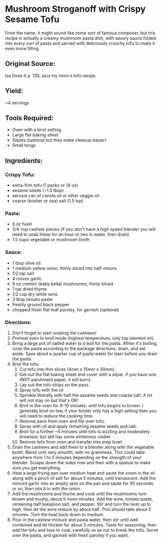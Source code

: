 # Mushroom Stroganoff with Crispy Sesame Tofu

From the name, it might sound like some sort of famous composer, but this recipe is actually a creamy mushroom pasta dish, with savory sauce folded into every curl of pasta and served with deliciously crunchy tofu to make it even more filling.

## Original Source:
Isa Does It p. 130, plus my mom's tofu recipe.

## Yield:
~4 servings

## Tools Required:
- Oven with a broil setting
- Large flat baking sheet
- Silpats (optional but they make cleanup easier)
- Small tongs

## Ingredients:
### Crispy Tofu:
- extra-firm tofu (1 packs or 14 oz)
- sesame seeds (~1.5 tbsp)
- aerosol can of canola oil or other veggie oil
- coarse (kosher or sea) salt (1.5 tsp)
### Pasta:
- 8 oz fusili
- 3/4 cup cashew pieces (if you don't have a high speed blender you will need to soak these for an hour or two in water, then drain)
- 1.5 cups vegetable or mushroom broth
### Sauce:
- 1 tbsp olive oil
- 1 medium yellow onion, thinly sliced into half-moons
- 1/2 tsp salt
- 4 cloves garlic
- 8 oz cremini (baby bella) mushrooms, thinly sliced
- 1 tsp dried thyme
- 1/2 cup dry white wine
- 2 tbsp tomato paste
- freshly ground black pepper
- chopped fresh flat-leaf parsley, for garnish (optional)
### Directions:

1. Don't forget to start soaking the cashews!
2. Preheat oven to broil mode (highest temperature, only top element on).
3. Bring a large pot of salted water to a boil for the pasta.  When it's boiling, cook the pasta according to the package directions, drain, and set aside.  Save about a quarter cup of pasta water for later before you drain the pasta.
4. Broil the tofu:
    1. Cut tofu into thin slices (4mm x 15mm x 30mm). 
    2. Get out the flat baking sheet and cover with a silpat, if you have one (NOT parchment paper, it will burn).
    3. Lay out the tofu strips on the pans. 
    4. Spray tofu with the oil
    5. Sprinkle liberally with half the sesame seeds and coarse salt.  A lot will not stay on but that's OK!
    6. Broil in the oven for 8-10 minutes, until tofu begins to brown.  I generally broil on low, if your broiler only has a high setting then you will need to reduce the cooking time.
    7. Remove pans from oven and flip over tofu.
    8. Spray with oil and apply remaining sesame seeds and salt.
    9. Broil for a further ~5 minutes until tofu is sizzling and moderately browned, but still has some whiteness visible
    10. Remove tofu from oven and transfer into prep bowl
5. Drain the cashews and add them to a blender along with the vegetable broth.  Blend until very smooth, with no graininess.  This could take anywhere from 1 to 5 minutes depending on the strength of your blender.  Scrape down the sides now and then with a spatula to make sure you get everything.
6. Heat a large frying pan over medium heat and saute the onion in the oil along with a pinch of salt for about 5 minutes, until translucent.  Add the minced garlic into an empty spot on the pan and saute for 30 seconds or so, then mix it in with the onion.
7. Add the mushrooms and thyme and cook until the mushrooms turn brown and mushy, about 5 more minutes.  Add the wine, tomato paste, remaining half teaspoon salt, and pepper.  Stir and turn the heat up to high, then let the wine reduce by about half.  This should take about 5 minutes.  Turn the heat back down to medium.
8. Pour in the cashew mixture and pasta water, then stir until well combined and let thicken for about 5 minutes.  Taste for seasoning, then add the tofu and toss to coat, carefully so as not to break the tofu.  Serve over the pasta, and garnish with fresh parsley if you want.
